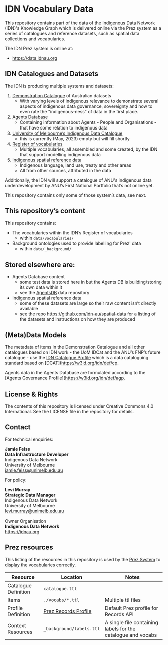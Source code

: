 # IDN Vocabulary Data


This repository contains part of the data of the Indigenous Data Network (IDN)'s Knowledge Graph which is delivered online via the Prez system as a series of catalogues and reference datasets, such as spatial data collections and vocabularies.

The IDN Prez system is online at:

- https://data.idnau.org

## IDN Catalogues and Datasets

The IDN is producing multiple systems and datasets:

1. [Demonstration Catalogue](https://data.idnau.org/pid/democat) of Australian datasets
    - With varying levels of indigenous relevance to demonstrate several aspects of indigenous data governance, sovereignty and how to even rate the "indigenous-ness" of data in the first place.
2. [Agents Database](https://data.idnau.org/pid/agentsdb)
   - Containing information about Agents - People and Organisations - that have some relation to indigenous data
3. [University of Melbourne’s Indigenous Data Catalogue](https://data.idnau.org/pid/umidcat)
   - this is currently (May, 2023) empty but will fill shortly
4. [Register of vocabularies](https://data.idnau.org/v/vocab)
   - Multiple vocabularies, all assembled and some created, by the IDN that support modelling indigenous data
5. [Indigenous spatial reference data](https://data.idnau.org/s/datasets)
   - Indigenous language, land use, treaty and other areas
   - All from other sources, attributed in the data

Additionally, the IDN will support a catalogue of ANU's indigenous data underdevelopment by ANU’s First National Portfolio that’s not online yet.

This repository contains only some of those system’s data, see next.

## This repository’s content

This repository contains:
- The vocabularies within the IDN’s Register of vocabularies
   - within `data/vocabularies/`
- Background ontologies used to provide labelling for Prez' data
  - within `data/_background/`

  
## Stored elsewhere are:

- Agents Database content
   - some test data is stored here in but the Agents DB is building/storing its own data within it
   - see the [AgentsDB](https://github.com/idn-au/agentsdb-data) data repository
- Indigenous spatial reference data
  - some of these datasets are large so their raw content isn’t directly available
  - see the repo https://github.com/idn-au/spatial-data for a listing of the datasets and instructions on how they are produced

## (Meta)Data Models

The metadata of items in the Demonstration Catalogue and all other catalogues based on IDN work - the UoM IDCat and the ANU’s FNP’s future catalogue - use the [IDN Catalogue Profile](https://w3id.org/idn/def/cp) which is a data cataloguing standard based on [DCAT](https://w3id.org/idn/def/cp.

Agents data in the Agents Database are formulated according to the [Agents Governance Profile](https://w3id.org/idn/def/agp.

## License & Rights

The contents of this repository is licensed under Creative Commons 4.0 International. See the LICENSE file in the repository for details.
## Contact
For technical enquiries:  


**Jamie Feiss  
Data Infrastructure Developer**  
Indigenous Data Network  
University of Melbourne  
[jamie.feiss@unimelb.edu.au](mailto:jamie.feiss@unimelb.edu.au)

For policy:


**Levi Murray  
Strategic Data Manager**  
Indigenous Data Network  
University of Melbourne  
[levi.murray@unimelb.edu.au](mailto:levi.murray@unimelb.edu.au)  

Owner Organisation  
**Indigenous Data Network**  
https://idnau.org


## Prez resources

This listing of the resources in this repository is used by the [Prez System](https://kurrawong.ai/products/prez/) to display the vocabularies correctly.

| Resource             | Location                                                                                                              | Notes                                                        |
|----------------------|-----------------------------------------------------------------------------------------------------------------------|--------------------------------------------------------------|
| Catalogue Definition | `catalogue.ttl`                                                                                                       |                                                              |
| Items                | `./vocabs/*.ttl`                                                                                                      | Multiple ttl files                                           |
| Profile Definition   | [Prez Records Profile](https://github.com/RDFLib/prez/blob/main/prez/reference_data/profiles/ogc_records_profile.ttl) | Default Prez profile for Records API                         |
| Context Resources    | `_background/labels.ttl`                                                                                              | A single file containing labels for the catalogue and vocabs |


